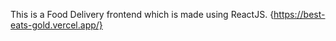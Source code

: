 This is a Food Delivery frontend which is made using ReactJS.  {https://best-eats-gold.vercel.app/}
